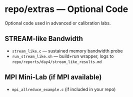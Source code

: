 # repo/extras — Optional Code

Optional code used in advanced or calibration labs.

## STREAM-like Bandwidth
- `stream_like.c` — sustained memory bandwidth probe
- `run_stream_like.sh` — build+run wrapper, logs to `repo/reports/day4/stream_like_results.md`

## MPI Mini-Lab (if MPI available)
- `mpi_allreduce_example.c` (if included in your repo)
